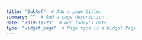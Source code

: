 ```yaml
---
title: "EukRef"  # Add a page title.
summary: ""  # Add a page description.
date: "2019-11-25"  # Add today's date.
type: "widget_page"  # Page type is a Widget Page
---
```

